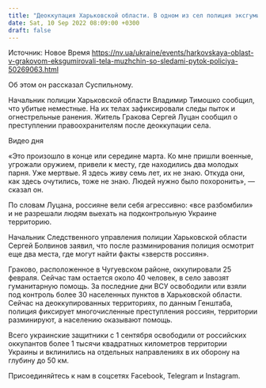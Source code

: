 ```yaml
---
title: "Деоккупация Харьковской области. В одном из сел полиция эксгумировала тела убитых мужчин — у них есть следы пыток"
date: Sat, 10 Sep 2022 08:09:00 +0300
draft: false
---
```

Источник: Новое Время https://nv.ua/ukraine/events/harkovskaya-oblast-v-grakovom-eksgumirovali-tela-muzhchin-so-sledami-pytok-policiya-50269063.html


Об этом он рассказал Суспильному.

 Начальник полиции Харьковской области Владимир Тимошко сообщил, что убитые неместные. На их телах зафиксировали следы пыток и огнестрельные ранения. Житель Гракова Сергей Луцан сообщил о преступлении правоохранителям после деоккупации села.

 Видео дня   

«Это произошло в конце или середине марта. Ко мне пришли военные, угрожали оружием, привели к месту, где находились два молодых парня. Уже мертвые. Я здесь живу семь лет, их не знаю. Откуда они, как здесь очутились, тоже не знаю. Людей нужно было похоронить», — сказал он.

По словам Луцана, россияне вели себя агрессивно: «все разбомбили» и не разрешали людям выехать на подконтрольную Украине территорию.

Начальник Следственного управления полиции Харьковской области Сергей Болвинов заявил, что после разминирования полиция осмотрит еще два места, где могут найти факты «зверств россиян».

Граково, расположенное в Чугуевском районе, оккупировали 25 февраля. Сейчас там остается около 40 человек, в село завозят гуманитарную помощь. За последние дни ВСУ освободили или взяли под контроль более 30 населенных пунктов в Харьковской области. Сейчас на деоккупированных территориях, по данным Генштаба, полиция фиксирует многочисленные преступления россиян, территории разминируют, а населению оказывают помощь.

Всего украинские защитники с 1 сентября освободили от российских оккупантов более 1 тысячи квадратных километров территории Украины и вклинились на отдельных направлениях в их оборону на глубину до 50 км.

Присоединяйтесь к нам в соцсетях Facebook, Telegram и Instagram.
